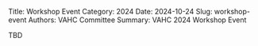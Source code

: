 Title: Workshop Event
Category: 2024
Date: 2024-10-24
Slug: workshop-event
Authors: VAHC Committee
Summary: VAHC 2024 Workshop Event

TBD